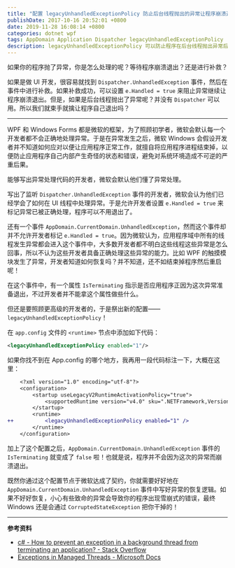 ```yaml
---
title: "配置 legacyUnhandledExceptionPolicy 防止后台线程抛出的异常让程序崩溃退出"
publishDate: 2017-10-16 20:52:01 +0800
date: 2019-11-28 16:08:14 +0800
categories: dotnet wpf
tags: AppDomain Application Dispatcher legacyUnhandledExceptionPolicy
description: legacyUnhandledExceptionPolicy 可以防止程序在后台线程抛出异常后崩溃退出。
---
```


如果你的程序抛了异常，你是怎么处理的呢？等待程序崩溃退出？还是进行补救？

如果是做 UI 开发，很容易就找到 `Dispatcher.UnhandledException` 事件，然后在事件中进行补救。如果补救成功，可以设置 `e.Handled = true` 来阻止异常继续让程序崩溃退出。但是，如果是后台线程抛出了异常呢？并没有 `Dispatcher` 可以用。所以我们就束手就擒让程序自己退出吗？

---

WPF 和 Windows Forms 都是微软的框架，为了照顾初学者，微软会默认每一个开发者都不会正确地处理异常。于是在异常发生之后，微软 Windows 会假设开发者并不知道如何应对以便让应用程序正常工作，就擅自将应用程序进程结束掉，以便防止应用程序自己内部产生奇怪的状态和错误，避免对系统环境造成不可逆的严重后果。

能够写出异常处理代码的开发者，微软会默认他们懂了异常处理。

写出了监听 `Dispatcher.UnhandledException` 事件的开发者，微软会认为他们已经学会了如何在 UI 线程中处理异常。于是允许开发者设置 `e.Handled = true` 来标记异常已被正确处理，程序可以不用退出了。

还有一个事件 `AppDomain.CurrentDomain.UnhandledException`，然而这个事件却并不允许开发者标记 `e.Handled = true`。因为微软认为，应用程序域中所有的线程发生异常都会进入这个事件中，大多数开发者都不明白这些线程这些异常是怎么回事，所以不认为这些开发者具备正确处理这些异常的能力。比如 WPF 的触摸模块发生了异常，开发者知道如何恢复吗？并不知道，还不如结束掉程序然后重启呢！

在这个事件中，有一个属性 `IsTerminating` 指示是否应用程序正因为这次异常准备退出，不过开发者并不能拿这个属性做些什么。

但还是要照顾更高级的开发者的，于是祭出新的配置——`legacyUnhandledExceptionPolicy`！

在 `app.config` 文件的 `<runtime>` 节点中添加如下代码：

```xml
<legacyUnhandledExceptionPolicy enabled="1"/>  
```

如果你找不到在 App.config 的哪个地方，我再用一段代码标注一下，大概在这里：

```diff
    <?xml version="1.0" encoding="utf-8"?>
    <configuration>
        <startup useLegacyV2RuntimeActivationPolicy="true">
            <supportedRuntime version="v4.0" sku=".NETFramework,Version=v4.8" />
        </startup>
        <runtime>
++          <legacyUnhandledExceptionPolicy enabled="1" />
        </runtime>
    </configuration>
```

加上了这个配置之后，`AppDomain.CurrentDomain.UnhandledException` 事件的 `IsTerminating` 就变成了 `false` 啦！也就是说，程序并不会因为这次的异常而崩溃退出。

既然你通过这个配置节点于微软达成了契约，你就需要好好地在 `AppDomain.CurrentDomain.UnhandledException` 事件中写好异常的恢复逻辑。如果不好好恢复，小心有些致命的异常会导致你的程序出现雪崩式的错误，最终 Windows 还是会通过 `CorruptedStateException` 把你干掉的！

---

**参考资料**
- [c# - How to prevent an exception in a background thread from terminating an application? - Stack Overflow](https://stackoverflow.com/questions/186854/how-to-prevent-an-exception-in-a-background-thread-from-terminating-an-applicati)
- [Exceptions in Managed Threads - Microsoft Docs](https://docs.microsoft.com/en-us/dotnet/standard/threading/exceptions-in-managed-threads?wt.mc_id=MVP)
